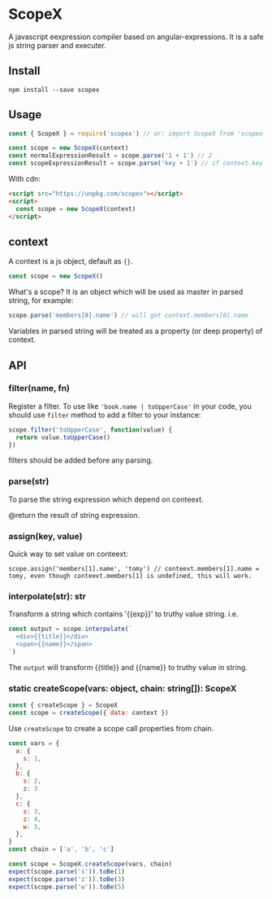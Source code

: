 # ScopeX

A javascript eexpression compiler based on angular-expressions. It is a safe js string parser and executer.

## Install

```
npm install --save scopex
```

## Usage

```js
const { ScopeX } = require('scopex') // or: import ScopeX from 'scopex'

const scope = new ScopeX(context)
const normalExpressionResult = scope.parse('1 + 1') // 2
const scopeExpressionResult = scope.parse('key + 1') // if context.key = 1, result is 2, here key stands for context.key
```

With cdn:

```html
<script src="https://unpkg.com/scopex"></script>
<script>
  const scope = new ScopeX(context)
</script>
```

## context

A context is a js object, default as `{}`.

```js
const scope = new ScopeX()
```

What's a scope? It is an object which will be used as master in parsed string, for example:

```js
scope.parse('members[0].name') // will get context.members[0].name
```

Variables in parsed string will be treated as a property (or deep property) of context.

## API

### filter(name, fn)

Register a filter.
To use like `'book.name | toUpperCase'` in your code, you should use `filter` method to add a filter to your instance:

```js
scope.filter('toUpperCase', function(value) {
  return value.toUpperCase()
})
```

filters should be added before any parsing.

### parse(str)

To parse the string expression which depend on conteext.

@return the result of string expression.

### assign(key, value)

Quick way to set value on conteext:

```
scope.assign('members[1].name', 'tomy') // conteext.members[1].name = tomy, even though conteext.members[1] is undefined, this will work.
```

### interpolate(str): str

Transform a string which contains '{{exp}}' to truthy value string. i.e.

```js
const output = scope.interpolate(`
  <div>{{title}}</div>
  <span>{{name}}</span>
`)
```

The `output` will transform {{title}} and {{name}} to truthy value in string.

### static createScope(vars: object, chain: string[]): ScopeX

```js
const { createScope } = ScopeX
const scope = createScope({ data: context })
```

Use `createScope` to create a scope call properties from chain.

```js
const vars = {
  a: {
    s: 1,
  },
  b: {
    s: 2,
    z: 3
  },
  c: {
    s: 3,
    z: 4,
    w: 5,
  },
}
const chain = ['a', 'b', 'c']

const scope = ScopeX.createScope(vars, chain)
expect(scope.parse('s')).toBe(1)
expect(scope.parse('z')).toBe(3)
expect(scope.parse('w')).toBe(5)
```
